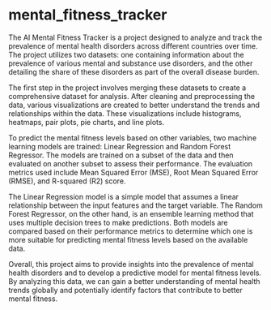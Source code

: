 # mental_fitness_tracker
The AI Mental Fitness Tracker is a project designed to analyze and track the prevalence of mental health disorders across different countries over time. The project utilizes two datasets: one containing information about the prevalence of various mental and substance use disorders, and the other detailing the share of these disorders as part of the overall disease burden.

The first step in the project involves merging these datasets to create a comprehensive dataset for analysis. After cleaning and preprocessing the data, various visualizations are created to better understand the trends and relationships within the data. These visualizations include histograms, heatmaps, pair plots, pie charts, and line plots.

To predict the mental fitness levels based on other variables, two machine learning models are trained: Linear Regression and Random Forest Regressor. The models are trained on a subset of the data and then evaluated on another subset to assess their performance. The evaluation metrics used include Mean Squared Error (MSE), Root Mean Squared Error (RMSE), and R-squared (R2) score.

The Linear Regression model is a simple model that assumes a linear relationship between the input features and the target variable. The Random Forest Regressor, on the other hand, is an ensemble learning method that uses multiple decision trees to make predictions. Both models are compared based on their performance metrics to determine which one is more suitable for predicting mental fitness levels based on the available data.

Overall, this project aims to provide insights into the prevalence of mental health disorders and to develop a predictive model for mental fitness levels. By analyzing this data, we can gain a better understanding of mental health trends globally and potentially identify factors that contribute to better mental fitness.
